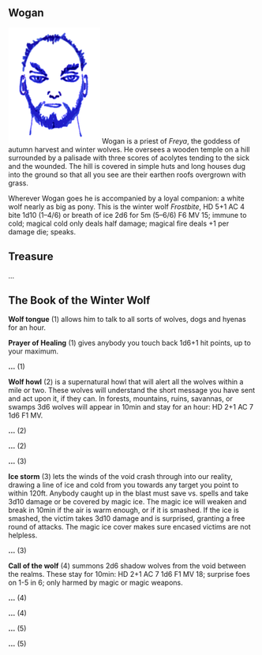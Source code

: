 ## Wogan

![Wogan](Wogan.png)
Wogan is a priest of *Freya*, the goddess of autumn harvest and winter wolves. He oversees a wooden temple on a hill surrounded by a palisade with three scores of acolytes tending to the sick and the wounded. The hill is covered in simple huts and long houses dug into the ground so that all you see are their earthen roofs overgrown with grass.

Wherever Wogan goes he is accompanied by a loyal companion: a white wolf nearly as big as pony. This is the winter wolf *Frostbite*, HD 5+1 AC 4 bite 1d10 (1–4/6) or breath of ice 2d6 for 5m (5–6/6) F6 MV 15; immune to cold; magical cold only deals half damage; magical fire deals +1 per damage die; speaks.

## Treasure

...

## The Book of the Winter Wolf

**Wolf tongue** (1) allows him to talk to all sorts of wolves, dogs and hyenas for an hour.

**Prayer of Healing** (1) gives anybody you touch back 1d6+1 hit points, up to your maximum.

**...** (1)

**Wolf howl** (2) is a supernatural howl that will alert all the wolves within a mile or two. These wolves will understand the short message you have sent and act upon it, if they can. In forests, mountains, ruins, savannas, or swamps 3d6 wolves will appear in 10min and stay for an hour: HD 2+1 AC 7 1d6 F1 MV.

**...** (2)

**...** (2)

**...** (3)

**Ice storm** (3) lets the winds of the void crash through into our reality, drawing a line of ice and cold from you towards any target you point to within 120ft. Anybody caught up in the blast must save vs. spells and take 3d10 damage or be covered by magic ice. The magic ice will weaken and break in 10min if the air is warm enough, or if it is smashed. If the ice is smashed, the victim takes 3d10 damage and is surprised, granting a free round of attacks. The magic ice cover makes sure encased victims are not helpless.

**...** (3)

**Call of the wolf** (4) summons 2d6 shadow wolves from the void between the realms. These stay for 10min: HD 2+1 AC 7 1d6 F1 MV 18; surprise foes on 1-5 in 6; only harmed by magic or magic weapons.

**...** (4)

**...** (4)

**...** (5)

**...** (5)

